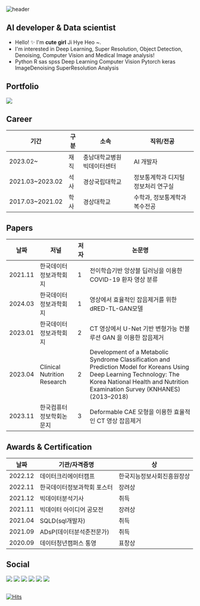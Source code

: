 
![header](https://capsule-render.vercel.app/api?type=Waving&color=auto&height=300&section=header&text=JIHYE%20HEO&fontSize=90&animation=blinking)<br>

##  AI developer & Data scientist  


- Hello! ✨ I'm **cute girl** Ji Hye Heo ~.
- I'm interested in Deep Learning, Super Resolution, Object Detection, Denoising, Computer Vision and Medical Image analysis!
- Python R sas spss Deep Learning Computer Vision Pytorch keras ImageDenoising SuperResolution Analysis

##  Portfolio 
<a href="https://www.notion.so/504c19b976e74a5b93ec710d5fa1192b?pvs=4"><img src="https://img.shields.io/badge/Portfolio-FA6423?style=flat&logo=protocolsdotio&logoColor=white"/></a>


##  Career

|기간|구분|소속|직위/전공|
|---|---|---|---|
|2023.02~|재직|충남대학교병원 빅데이터센터|AI 개발자|
|2021.03~2023.02|석사|경상국립대학교|정보통계학과 디지털 정보처리 연구실|
|2017.03~2021.02|학사|경상대학교|수학과, 정보통계학과 복수전공|


## Papers
|날짜|저널|저자|논문명|
|---|---|---|---|
|2021.11|한국데이터정보과학회지|1|전이학습기반 앙상블 딥러닝을 이용한 COVID-19 환자 영상 분류|
|2024.03|한국데이터정보과학회지|1|영상에서 효율적인 잡음제거를 위한 dRED-TL-GAN모델|
|2023.01|한국데이터정보과학회지|2|CT 영상에서 U-Net 기반 변형가능 컨볼루션 GAN 을 이용한 잡음제거|
|2023.04|Clinical Nutrition Research|2|Development of a Metabolic Syndrome Classification and Prediction Model for Koreans Using Deep Learning Technology: The Korea National Health and Nutrition Examination Survey (KNHANES)(2013–2018)|
|2023.11|한국컴퓨터정보학회논문지|3|Deformable CAE 모형을 이용한 효율적인 CT 영상 잡음제거|
  
## Awards & Certification
|날짜|기관/자격증명|상|
|---|---|---|
|2022.12|데이터크리에이터캠프|한국지능정보사회진흥원장상|
|2022.11|한국데이터정보과학회 포스터|장려상|
|2021.12|빅데이터분석기사|취득|
|2021.11|빅데이터 아이디어 공모전|장려상|
|2021.04|SQLD(sql개발자)|취득|
|2021.09|ADsP(데이터분석준전문가)|취득|
|2020.09|데이터청년캠퍼스 통영|표창상|


##  Social 
<a href="mailto:hu612213@gmail.com"><img src="https://img.shields.io/badge/Gmail-D14836?style=flat&logo=Gmail&logoColor=white&link=mailto:hu612213@gmail.com"/></a>
<a href="https://www.instagram.com/imag_wisdom"><img src="https://img.shields.io/badge/Instagram-%23E4405F.svg?style=flat&logo=Instagram&logoColor=white&link=https://www.instagram.com/imag_wisdom"/></a>
<a href="https://velog.io/@imag_wisdom"><img src="http://img.shields.io/badge/-Velog-20c997?style=flat&logo=v&logoColor=white&link=https://velog.io/@imag_wisdom"/></a>
<a href="https://blog.naver.com/soodagnu/"><img src="https://img.shields.io/badge/Blog-44A833?style=flat&logo=aerlingus&logoColor=white"/></a>
<a href="https://github.com/jihyeheo](https://github.com/jihyeheo"><img src="https://img.shields.io/badge/Github-181717?style=flat&logo=github&logoColor=white"/></a>
<a href="https://dacon.io/myprofile/409575/home"><img src="https://img.shields.io/badge/Dacon-A100FF?style=flat&logo=d&logoColor=white"/></a>

##

[![Hits](https://hits.seeyoufarm.com/api/count/incr/badge.svg?url=https%3A%2F%2Fgithub.com%2Fjihyeheo&count_bg=%2379C83D&title_bg=%23555555&icon=&icon_color=%23E7E7E7&title=hits&edge_flat=false)](https://hits.seeyoufarm.com)
</div>
